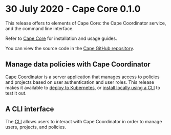 # 30 July 2020 - Cape Core 0.1.0

This release offers to elements of Cape Core: the Cape Coordinator service, and the command line interface.

Refer to [Cape Core](/cape-core/) for installation and usage guides.

You can view the source code in the [Cape GitHub repository](https://github.com/capeprivacy/cape).

## Manage data policies with Cape Coordinator

[Cape Coordinator](/cape-core/coordinator/) is a server application that manages access to policies and projects based on user authentication and user roles. This release makes it available to [deploy to Kubernetes](/cape-core/coordinator/kubernetes/), or [install locally using a CLI](/cape-core/coordinator/local-cli/) to test it out.

## A CLI interface

The [CLI](/cape-core/cli/) allows users to interact with Cape Coordinator in order to manage users, projects, and policies.